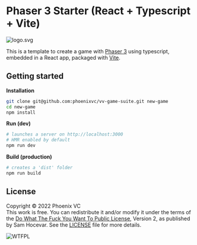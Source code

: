 # Phaser 3 Starter (React + Typescript + Vite)

![logo.svg](logo.svg)

This is a template to create a game with [Phaser 3](https://phaser.io/phaser3) using typescript, embedded in a React app, packaged with [Vite](https://vitejs.dev/guide/).

## Getting started

**Installation**

```bash
git clone git@github.com:phoenixvc/vv-game-suite.git new-game
cd new-game
npm install
```

**Run (dev)**

```bash
# launches a server on http://localhost:3000
# HMR enabled by default
npm run dev
```

**Build (production)**

```bash
# creates a 'dist' folder
npm run build
```

## License

Copyright © 2022 Phoenix VC  
This work is free. You can redistribute it and/or modify it under the
terms of the [Do What The Fuck You Want To Public License](http://www.wtfpl.net/), Version 2,
as published by Sam Hocevar. See the [LICENSE](LICENSE) file for more details.

![WTFPL](http://www.wtfpl.net/wp-content/uploads/2012/12/WTFPL.svg)
